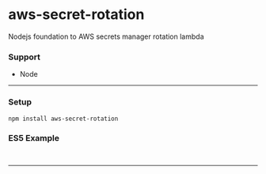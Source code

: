 # aws-secret-rotation
Nodejs foundation to AWS secrets manager rotation lambda


### Support

- Node 

-------
### Setup

```npm install aws-secret-rotation```


### ES5 Example

```javascript



```

-------
